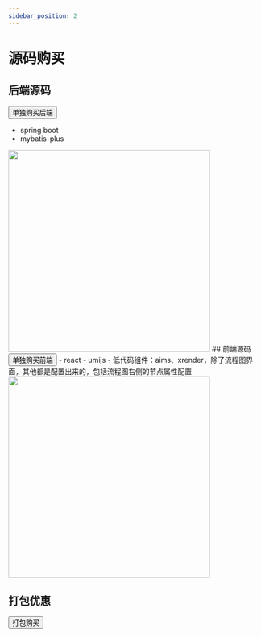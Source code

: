 ```yaml
---
sidebar_position: 2
---
```


# 源码购买

## 后端源码
<button>单独购买后端</button>
- spring boot
- mybatis-plus
<img src='/img/sourcecode-java.png' height='400px'/>
## 前端源码
<button>单独购买前端</button>
- react
- umijs
- 低代码组件：aims、xrender，除了流程图界面，其他都是配置出来的，包括流程图右侧的节点属性配置

<img src='/img/sourcecode-web.png' height='400px'/>

## 打包优惠
<button>打包购买</button>